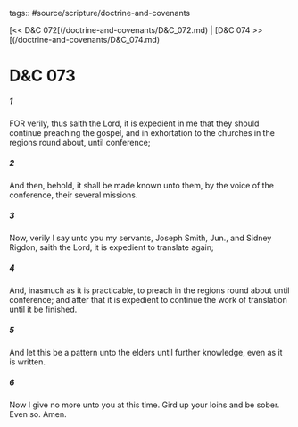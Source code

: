 tags:: #source/scripture/doctrine-and-covenants

[<< D&C 072[(/doctrine-and-covenants/D&C_072.md) | [D&C 074 >>[(/doctrine-and-covenants/D&C_074.md)

# D&C 073

##### 1

FOR verily, thus saith the Lord, it is expedient in me that they should continue preaching the gospel, and in exhortation to the churches in the regions round about, until conference;

##### 2

And then, behold, it shall be made known unto them, by the voice of the conference, their several missions.

##### 3

Now, verily I say unto you my servants, Joseph Smith, Jun., and Sidney Rigdon, saith the Lord, it is expedient to translate again;

##### 4

And, inasmuch as it is practicable, to preach in the regions round about until conference; and after that it is expedient to continue the work of translation until it be finished.

##### 5

And let this be a pattern unto the elders until further knowledge, even as it is written.

##### 6

Now I give no more unto you at this time. Gird up your loins and be sober. Even so. Amen.
